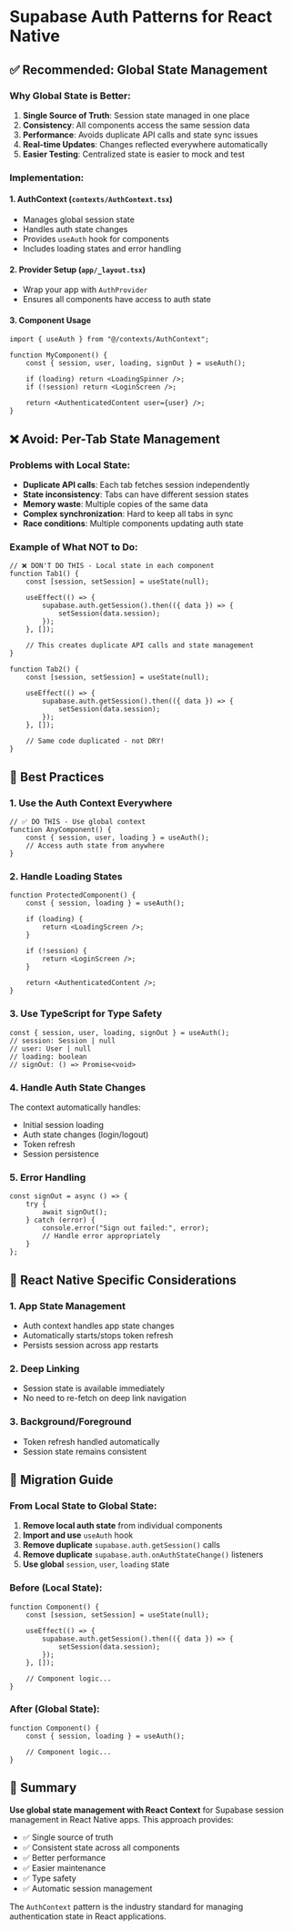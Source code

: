 # Supabase Auth Patterns for React Native

## ✅ Recommended: Global State Management

### Why Global State is Better:

1. **Single Source of Truth**: Session state managed in one place
2. **Consistency**: All components access the same session data
3. **Performance**: Avoids duplicate API calls and state sync issues
4. **Real-time Updates**: Changes reflected everywhere automatically
5. **Easier Testing**: Centralized state is easier to mock and test

### Implementation:

#### 1. AuthContext (`contexts/AuthContext.tsx`)

- Manages global session state
- Handles auth state changes
- Provides `useAuth` hook for components
- Includes loading states and error handling

#### 2. Provider Setup (`app/_layout.tsx`)

- Wrap your app with `AuthProvider`
- Ensures all components have access to auth state

#### 3. Component Usage

```tsx
import { useAuth } from "@/contexts/AuthContext";

function MyComponent() {
	const { session, user, loading, signOut } = useAuth();

	if (loading) return <LoadingSpinner />;
	if (!session) return <LoginScreen />;

	return <AuthenticatedContent user={user} />;
}
```

## ❌ Avoid: Per-Tab State Management

### Problems with Local State:

- **Duplicate API calls**: Each tab fetches session independently
- **State inconsistency**: Tabs can have different session states
- **Memory waste**: Multiple copies of the same data
- **Complex synchronization**: Hard to keep all tabs in sync
- **Race conditions**: Multiple components updating auth state

### Example of What NOT to Do:

```tsx
// ❌ DON'T DO THIS - Local state in each component
function Tab1() {
	const [session, setSession] = useState(null);

	useEffect(() => {
		supabase.auth.getSession().then(({ data }) => {
			setSession(data.session);
		});
	}, []);

	// This creates duplicate API calls and state management
}

function Tab2() {
	const [session, setSession] = useState(null);

	useEffect(() => {
		supabase.auth.getSession().then(({ data }) => {
			setSession(data.session);
		});
	}, []);

	// Same code duplicated - not DRY!
}
```

## 🚀 Best Practices

### 1. Use the Auth Context Everywhere

```tsx
// ✅ DO THIS - Use global context
function AnyComponent() {
	const { session, user, loading } = useAuth();
	// Access auth state from anywhere
}
```

### 2. Handle Loading States

```tsx
function ProtectedComponent() {
	const { session, loading } = useAuth();

	if (loading) {
		return <LoadingScreen />;
	}

	if (!session) {
		return <LoginScreen />;
	}

	return <AuthenticatedContent />;
}
```

### 3. Use TypeScript for Type Safety

```tsx
const { session, user, loading, signOut } = useAuth();
// session: Session | null
// user: User | null
// loading: boolean
// signOut: () => Promise<void>
```

### 4. Handle Auth State Changes

The context automatically handles:

- Initial session loading
- Auth state changes (login/logout)
- Token refresh
- Session persistence

### 5. Error Handling

```tsx
const signOut = async () => {
	try {
		await signOut();
	} catch (error) {
		console.error("Sign out failed:", error);
		// Handle error appropriately
	}
};
```

## 📱 React Native Specific Considerations

### 1. App State Management

- Auth context handles app state changes
- Automatically starts/stops token refresh
- Persists session across app restarts

### 2. Deep Linking

- Session state is available immediately
- No need to re-fetch on deep link navigation

### 3. Background/Foreground

- Token refresh handled automatically
- Session state remains consistent

## 🔧 Migration Guide

### From Local State to Global State:

1. **Remove local auth state** from individual components
2. **Import and use** `useAuth` hook
3. **Remove duplicate** `supabase.auth.getSession()` calls
4. **Remove duplicate** `supabase.auth.onAuthStateChange()` listeners
5. **Use global** `session`, `user`, `loading` state

### Before (Local State):

```tsx
function Component() {
	const [session, setSession] = useState(null);

	useEffect(() => {
		supabase.auth.getSession().then(({ data }) => {
			setSession(data.session);
		});
	}, []);

	// Component logic...
}
```

### After (Global State):

```tsx
function Component() {
	const { session, loading } = useAuth();

	// Component logic...
}
```

## 🎯 Summary

**Use global state management with React Context** for Supabase session management in React Native apps. This approach provides:

- ✅ Single source of truth
- ✅ Consistent state across all components
- ✅ Better performance
- ✅ Easier maintenance
- ✅ Type safety
- ✅ Automatic session management

The `AuthContext` pattern is the industry standard for managing authentication state in React applications.
